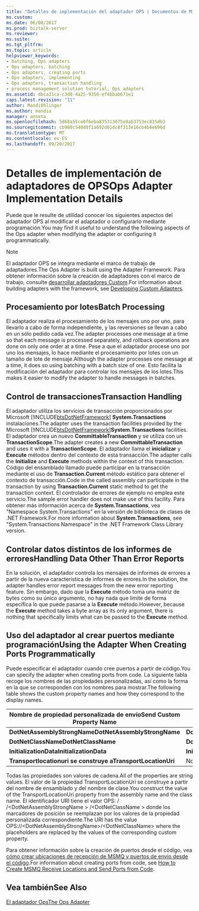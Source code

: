 ```yaml
---
title: "Detalles de implementación del adaptador OPS | Documentos de Microsoft"
ms.custom: 
ms.date: 06/08/2017
ms.prod: biztalk-server
ms.reviewer: 
ms.suite: 
ms.tgt_pltfrm: 
ms.topic: article
helpviewer_keywords:
- batching, Ops adapters
- Ops adapters, batching
- Ops adapters, creating ports
- Ops adapters, implementing
- Ops adapters, transaction handling
- process management solution tutorial, Ops adapters
ms.assetid: dbca31ca-c3d8-4a25-9356-ef4bbab671e1
caps.latest.revision: "11"
author: MandiOhlinger
ms.author: mandia
manager: anneta
ms.openlocfilehash: 5d68a55ce0f6eba835313075e8ab3753ec825db2
ms.sourcegitcommit: cb908c540d8f1a692d01dc8f313e16cb4b4e696d
ms.translationtype: MT
ms.contentlocale: es-ES
ms.lasthandoff: 09/20/2017
---
```

# <a name="ops-adapter-implementation-details"></a><span data-ttu-id="eda54-102">Detalles de implementación de adaptadores de OPS</span><span class="sxs-lookup"><span data-stu-id="eda54-102">Ops Adapter Implementation Details</span></span>
<span data-ttu-id="eda54-103">Puede que le resulte de utilidad conocer los siguientes aspectos del adaptador OPS al modificar el adaptador o configurarlo mediante programación.</span><span class="sxs-lookup"><span data-stu-id="eda54-103">You may find it useful to understand the following aspects of the Ops adapter when modifying the adapter or configuring it programmatically.</span></span>  
  
> [!NOTE]
>  <span data-ttu-id="eda54-104">El adaptador OPS se integra mediante el marco de trabajo de adaptadores.</span><span class="sxs-lookup"><span data-stu-id="eda54-104">The Ops Adapter is built using the Adapter Framework.</span></span> <span data-ttu-id="eda54-105">Para obtener información sobre la creación de adaptadores con el marco de trabajo, consulte [desarrollar adaptadores Custom](../core/developing-custom-adapters.md).</span><span class="sxs-lookup"><span data-stu-id="eda54-105">For information about building adapters with the framework, see [Developing Custom Adapters](../core/developing-custom-adapters.md).</span></span>  
  
## <a name="batch-processing"></a><span data-ttu-id="eda54-106">Procesamiento por lotes</span><span class="sxs-lookup"><span data-stu-id="eda54-106">Batch Processing</span></span>  
 <span data-ttu-id="eda54-107">El adaptador realiza el procesamiento de los mensajes uno por uno, para llevarlo a cabo de forma independiente, y las reversiones se llevan a cabo en un sólo pedido cada vez.</span><span class="sxs-lookup"><span data-stu-id="eda54-107">The adapter processes one message at a time so that each message is processed separately, and rollback operations are done on only one order at a time.</span></span> <span data-ttu-id="eda54-108">Pese a que el adaptador procese uno por uno los mensajes, lo hace mediante el procesamiento por lotes con un tamaño de lote de mensaje.</span><span class="sxs-lookup"><span data-stu-id="eda54-108">Although the adapter processes one message at a time, it does so using batching with a batch size of one.</span></span> <span data-ttu-id="eda54-109">Esto facilita la modificación del adaptador para controlar los mensajes de los lotes.</span><span class="sxs-lookup"><span data-stu-id="eda54-109">This makes it easier to modify the adapter to handle messages in batches.</span></span>  
  
## <a name="transaction-handling"></a><span data-ttu-id="eda54-110">Control de transacciones</span><span class="sxs-lookup"><span data-stu-id="eda54-110">Transaction Handling</span></span>  
 <span data-ttu-id="eda54-111">El adaptador utiliza los servicios de transacción proporcionados por Microsoft [!INCLUDE[btsDotNetFramework](../includes/btsdotnetframework-md.md)] **System.Transactions** instalaciones.</span><span class="sxs-lookup"><span data-stu-id="eda54-111">The adapter uses the transaction facilities provided by the Microsoft [!INCLUDE[btsDotNetFramework](../includes/btsdotnetframework-md.md)]**System.Transactions** facilities.</span></span> <span data-ttu-id="eda54-112">El adaptador crea un nuevo **CommittableTransaction** y se utiliza con un **TransactionScope**.</span><span class="sxs-lookup"><span data-stu-id="eda54-112">The adapter creates a new **CommittableTransaction** and uses it with a **TransactionScope**.</span></span> <span data-ttu-id="eda54-113">El adaptador llama el **inicializar** y **Execute** métodos dentro del contexto de esta transacción.</span><span class="sxs-lookup"><span data-stu-id="eda54-113">The adapter calls the **Initialize** and **Execute** methods within the context of this transaction.</span></span> <span data-ttu-id="eda54-114">Código del ensamblado llamado puede participar en la transacción mediante el uso de **Transaction.Current** método estático para obtener el contexto de transacción.</span><span class="sxs-lookup"><span data-stu-id="eda54-114">Code in the called assembly can participate in the transaction by using **Transaction.Current** static method to get the transaction context.</span></span> <span data-ttu-id="eda54-115">El controlador de errores de ejemplo no emplea este servicio.</span><span class="sxs-lookup"><span data-stu-id="eda54-115">The sample error handler does not make use of this facility.</span></span> <span data-ttu-id="eda54-116">Para obtener más información acerca de **System.Transactions**, vea "Namespace System.Transactions" en la versión de biblioteca de clases de .NET Framework.</span><span class="sxs-lookup"><span data-stu-id="eda54-116">For more information about **System.Transactions**, see "System.Transactions Namespace" in the .NET Framework Class Library version.</span></span>  
  
## <a name="handling-data-other-than-error-reports"></a><span data-ttu-id="eda54-117">Controlar datos distintos de los informes de errores</span><span class="sxs-lookup"><span data-stu-id="eda54-117">Handling Data Other Than Error Reports</span></span>  
 <span data-ttu-id="eda54-118">En la solución, el adaptador controla los mensajes de informes de errores a partir de la nueva característica de informes de errores.</span><span class="sxs-lookup"><span data-stu-id="eda54-118">In the solution, the adapter handles error report messages from the new error reporting feature.</span></span> <span data-ttu-id="eda54-119">Sin embargo, dado que la **Execute** método toma una matriz de bytes como su único argumento, no hay nada que limite de forma específica lo que puede pasarse a la **Execute** método.</span><span class="sxs-lookup"><span data-stu-id="eda54-119">However, because the **Execute** method takes a byte array as its only argument, there is nothing that specifically limits what can be passed to the **Execute** method.</span></span>  
  
## <a name="using-the-adapter-when-creating-ports-programmatically"></a><span data-ttu-id="eda54-120">Uso del adaptador al crear puertos mediante programación</span><span class="sxs-lookup"><span data-stu-id="eda54-120">Using the Adapter When Creating Ports Programmatically</span></span>  
 <span data-ttu-id="eda54-121">Puede especificar el adaptador cuando cree puertos a partir de código.</span><span class="sxs-lookup"><span data-stu-id="eda54-121">You can specify the adapter when creating ports from code.</span></span> <span data-ttu-id="eda54-122">La siguiente tabla recoge los nombres de las propiedades personalizadas, así como la forma en la que se corresponden con los nombres para mostrar.</span><span class="sxs-lookup"><span data-stu-id="eda54-122">The following table shows the custom property names and how they correspond to the display names.</span></span>  
  
|<span data-ttu-id="eda54-123">Nombre de propiedad personalizada de envío</span><span class="sxs-lookup"><span data-stu-id="eda54-123">Send Custom Property Name</span></span>|<span data-ttu-id="eda54-124">Nombre para mostrar</span><span class="sxs-lookup"><span data-stu-id="eda54-124">Display Name</span></span>|  
|-------------------------------|------------------|  
|<span data-ttu-id="eda54-125">**DotNetAssemblyStrongName**</span><span class="sxs-lookup"><span data-stu-id="eda54-125">**DotNetAssemblyStrongName**</span></span>|<span data-ttu-id="eda54-126">**DotNetAssemblyStrongName**</span><span class="sxs-lookup"><span data-stu-id="eda54-126">**DotNetAssemblyStrongName**</span></span>|  
|<span data-ttu-id="eda54-127">**DotNetClassName**</span><span class="sxs-lookup"><span data-stu-id="eda54-127">**DotNetClassName**</span></span>|<span data-ttu-id="eda54-128">**DotNetClassName**</span><span class="sxs-lookup"><span data-stu-id="eda54-128">**DotNetClassName**</span></span>|  
|<span data-ttu-id="eda54-129">**InitializationData**</span><span class="sxs-lookup"><span data-stu-id="eda54-129">**InitializationData**</span></span>|<span data-ttu-id="eda54-130">**InitializationData**</span><span class="sxs-lookup"><span data-stu-id="eda54-130">**InitializationData**</span></span>|  
|<span data-ttu-id="eda54-131">**Transportlocationuri se construye a**</span><span class="sxs-lookup"><span data-stu-id="eda54-131">**TransportLocationUri**</span></span>|<span data-ttu-id="eda54-132">No aplicable.</span><span class="sxs-lookup"><span data-stu-id="eda54-132">Not applicable.</span></span>|  
  
 <span data-ttu-id="eda54-133">Todas las propiedades son valores de cadena.</span><span class="sxs-lookup"><span data-stu-id="eda54-133">All of the properties are string values.</span></span> <span data-ttu-id="eda54-134">El valor de la propiedad TransportLocationUri se construye a partir del nombre de ensamblado y del nombre de clase.</span><span class="sxs-lookup"><span data-stu-id="eda54-134">You construct the value of the TransportLocationUri property from the assembly name and the class name.</span></span> <span data-ttu-id="eda54-135">El identificador URI tiene el valor OPS: / /\<DotNetAssemblyStrongName > /\<DotNetClassName > donde los marcadores de posición se reemplazan por los valores de la propiedad personalizada correspondiente.</span><span class="sxs-lookup"><span data-stu-id="eda54-135">The URI has the value OPS://\<DotNetAssemblyStrongName>/\<DotNetClassName> where the placeholders are replaced by the values of the corresponding custom property.</span></span>  
  
 <span data-ttu-id="eda54-136">Para obtener información sobre la creación de puertos desde el código, vea [cómo crear ubicaciones de recepción de MSMQ y puertos de envío desde el código](../core/how-to-create-msmq-receive-locations-and-send-ports-from-code.md).</span><span class="sxs-lookup"><span data-stu-id="eda54-136">For information about creating ports from code, see [How to Create MSMQ Receive Locations and Send Ports from Code](../core/how-to-create-msmq-receive-locations-and-send-ports-from-code.md).</span></span>  
  
## <a name="see-also"></a><span data-ttu-id="eda54-137">Vea también</span><span class="sxs-lookup"><span data-stu-id="eda54-137">See Also</span></span>  
 [<span data-ttu-id="eda54-138">El adaptador Ops</span><span class="sxs-lookup"><span data-stu-id="eda54-138">The Ops Adapter</span></span>](../core/the-ops-adapter.md)